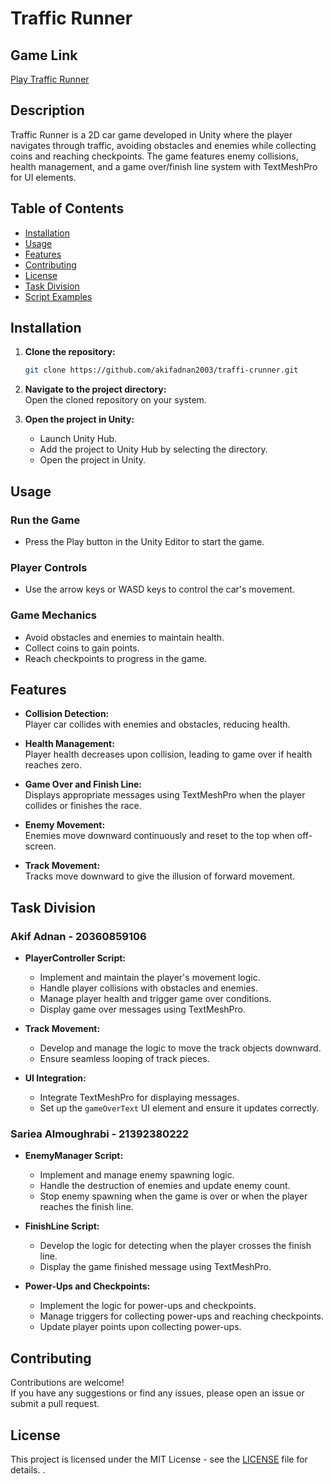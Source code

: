 # Traffic Runner

## Game Link 
[Play Traffic Runner](https://mgbeyyy.itch.io/traffic-runner1)

## Description
Traffic Runner is a 2D car game developed in Unity where the player navigates through traffic, avoiding obstacles and enemies while collecting coins and reaching checkpoints. The game features enemy collisions, health management, and a game over/finish line system with TextMeshPro for UI elements.

## Table of Contents
- [Installation](#installation)
- [Usage](#usage)
- [Features](#features)
- [Contributing](#contributing)
- [License](#license)
- [Task Division](#task-division)
- [Script Examples](#script-examples)

## Installation
1. **Clone the repository:**
   ```bash
   git clone https://github.com/akifadnan2003/traffi-crunner.git
   ```
2. **Navigate to the project directory:**  
   Open the cloned repository on your system.  

3. **Open the project in Unity:**  
   - Launch Unity Hub.  
   - Add the project to Unity Hub by selecting the directory.  
   - Open the project in Unity.  

## Usage

### Run the Game
- Press the Play button in the Unity Editor to start the game.

### Player Controls
- Use the arrow keys or WASD keys to control the car's movement.

### Game Mechanics
- Avoid obstacles and enemies to maintain health.
- Collect coins to gain points.
- Reach checkpoints to progress in the game.

## Features

- **Collision Detection:**  
  Player car collides with enemies and obstacles, reducing health.

- **Health Management:**  
  Player health decreases upon collision, leading to game over if health reaches zero.

- **Game Over and Finish Line:**  
  Displays appropriate messages using TextMeshPro when the player collides or finishes the race.

- **Enemy Movement:**  
  Enemies move downward continuously and reset to the top when off-screen.

- **Track Movement:**  
  Tracks move downward to give the illusion of forward movement.

## Task Division

### Akif Adnan - 20360859106

- **PlayerController Script:**  
  - Implement and maintain the player's movement logic.  
  - Handle player collisions with obstacles and enemies.  
  - Manage player health and trigger game over conditions.  
  - Display game over messages using TextMeshPro.

- **Track Movement:**  
  - Develop and manage the logic to move the track objects downward.  
  - Ensure seamless looping of track pieces.

- **UI Integration:**  
  - Integrate TextMeshPro for displaying messages.  
  - Set up the `gameOverText` UI element and ensure it updates correctly.

### Sariea Almoughrabi - 21392380222

- **EnemyManager Script:**  
  - Implement and manage enemy spawning logic.  
  - Handle the destruction of enemies and update enemy count.  
  - Stop enemy spawning when the game is over or when the player reaches the finish line.

- **FinishLine Script:**  
  - Develop the logic for detecting when the player crosses the finish line.  
  - Display the game finished message using TextMeshPro.

- **Power-Ups and Checkpoints:**  
  - Implement the logic for power-ups and checkpoints.  
  - Manage triggers for collecting power-ups and reaching checkpoints.  
  - Update player points upon collecting power-ups.

## Contributing
Contributions are welcome!  
If you have any suggestions or find any issues, please open an issue or submit a pull request.

## License
This project is licensed under the MIT License - see the [LICENSE](./LICENSE) file for details.
.
